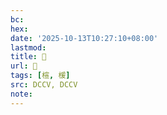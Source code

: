```yaml
---
bc:
hex:
date: '2025-10-13T10:27:10+08:00'
lastmod:
title: 􂷆
url: 􂷆
tags: [楦, 楥]
src: DCCV, DCCV
note:
---
```

